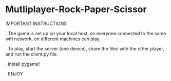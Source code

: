 # Mutliplayer-Rock-Paper-Scissor

IMPORTANT INSTRUCTIONS

. The game is set up on your local host, so everyone connected to the same wifi network, on different machines can play.

. To play, start the server (one device), share the files with the other player, and run the client.py file.

. install pygame!

. ENJOY
